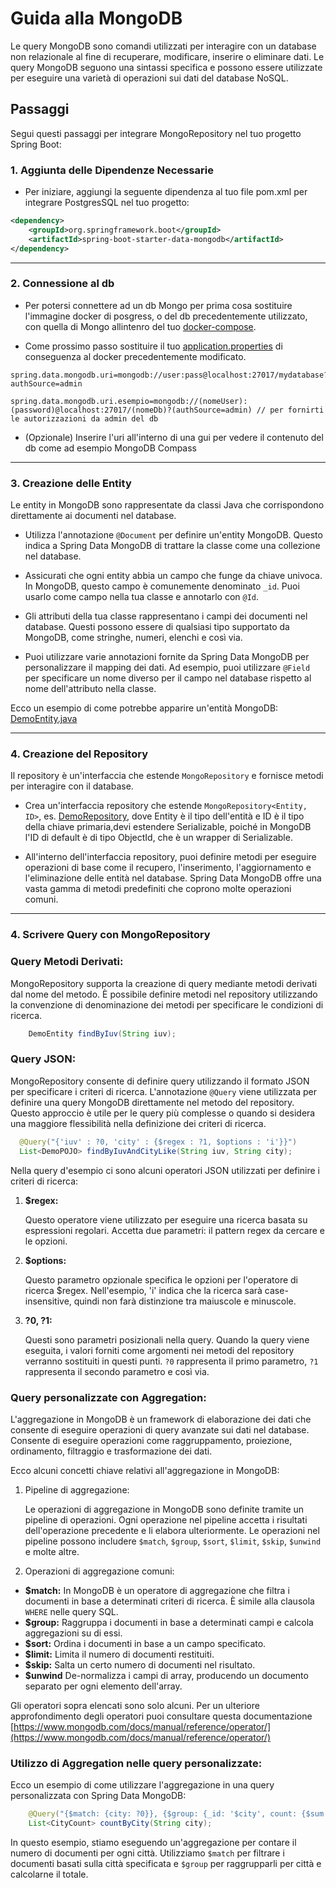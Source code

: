 # Guida alla MongoDB
Le query MongoDB sono comandi utilizzati per interagire con un database non relazionale al fine di recuperare, modificare, inserire o eliminare dati. Le query MongoDB seguono una sintassi specifica e possono essere utilizzate per eseguire una varietà di operazioni sui dati del database NoSQL.

## Passaggi
Segui questi passaggi per integrare MongoRepository nel tuo progetto Spring Boot:

### 1. Aggiunta delle Dipendenze Necessarie

- Per iniziare, aggiungi la seguente dipendenza al tuo file pom.xml per integrare PostgresSQL nel tuo progetto:

```xml
<dependency>
    <groupId>org.springframework.boot</groupId>
    <artifactId>spring-boot-starter-data-mongodb</artifactId>
</dependency>
```
***

### 2. Connessione al db

- Per potersi connettere ad un db Mongo per prima cosa sostituire l'immagine docker di posgress, o del db precedentemente utilizzato, con quella di Mongo allintenro del tuo [docker-compose](..%2F..%2Fdocker-compose.yaml).

 - Come prossimo  passo sostituire il tuo [application.properties](..%2F..%2Fsrc%2Fmain%2Fresources%2Fapplication.properties) di conseguenza al docker precedentemente modificato.
```properties
spring.data.mongodb.uri=mongodb://user:pass@localhost:27017/mydatabase?authSource=admin

spring.data.mongodb.uri.esempio=mongodb://(nomeUser):(password)@localhost:27017/(nomeDb)?(authSource=admin) // per fornirti le autorizzazioni da admin del db
```
- (Opzionale) Inserire l'uri all'interno di una gui per vedere il contenuto del db come ad esempio MongoDB Compass 
***

### 3. Creazione delle Entity

Le entity in MongoDB sono rappresentate da classi Java che corrispondono direttamente ai documenti nel database.

- Utilizza l'annotazione `@Document` per definire un'entity MongoDB. Questo indica a Spring Data MongoDB di trattare la classe come una collezione nel database.


- Assicurati che ogni entity abbia un campo che funge da chiave univoca. In MongoDB, questo campo è comunemente denominato `_id`. Puoi usarlo come campo nella tua classe e annotarlo con `@Id`.


- Gli attributi della tua classe rappresentano i campi dei documenti nel database. Questi possono essere di qualsiasi tipo supportato da MongoDB, come stringhe, numeri, elenchi e così via.

- Puoi utilizzare varie annotazioni fornite da Spring Data MongoDB per personalizzare il mapping dei dati. Ad esempio, puoi utilizzare `@Field` per specificare un nome diverso per il campo nel database rispetto al nome dell'attributo nella classe.

Ecco un esempio di come potrebbe apparire un'entità MongoDB: [DemoEntity.java](..%2F..%2Fsrc%2Fmain%2Fjava%2Fit%2Fkrisopea%2Fspringcors%2Frepository%2Fmodel%2FDemoEntity.java)
***

### 4. Creazione del Repository

Il repository è un'interfaccia che estende `MongoRepository` e fornisce metodi per interagire con il database.

- Crea un'interfaccia repository che estende `MongoRepository<Entity, ID>`, es. [DemoRepository](..%2F..%2Fsrc%2Fmain%2Fjava%2Fit%2Fkrisopea%2Fspringcors%2Frepository%2FDemoRepository.java), dove Entity è il tipo dell'entità e ID è il tipo della chiave primaria,devi estendere Serializable, poiché in MongoDB l'ID di default è di tipo ObjectId, che è un wrapper di Serializable.


- All'interno dell'interfaccia repository, puoi definire metodi per eseguire operazioni di base come il recupero, l'inserimento, l'aggiornamento e l'eliminazione delle entità nel database. Spring Data MongoDB offre una vasta gamma di metodi predefiniti che coprono molte operazioni comuni.
***

### 4. Scrivere Query con MongoRepository

### Query Metodi Derivati:

MongoRepository supporta la creazione di query mediante metodi derivati dal nome del metodo. È possibile definire metodi nel repository utilizzando la convenzione di denominazione dei metodi per specificare le condizioni di ricerca.

```java
    DemoEntity findByIuv(String iuv);
```

### Query JSON:
MongoRepository consente di definire query utilizzando il formato JSON per specificare i criteri di ricerca. L'annotazione `@Query` viene utilizzata per definire una query MongoDB direttamente nel metodo del repository. Questo approccio è utile per le query più complesse o quando si desidera una maggiore flessibilità nella definizione dei criteri di ricerca.

```java
  @Query("{'iuv' : ?0, 'city' : {$regex : ?1, $options : 'i'}}")
  List<DemoPOJO> findByIuvAndCityLike(String iuv, String city);

```
Nella query d'esempio ci sono alcuni operatori JSON utilizzati per definire i criteri di ricerca:

1. **$regex:**

   Questo operatore viene utilizzato per eseguire una ricerca basata su espressioni regolari. Accetta due parametri: il pattern regex da cercare e le opzioni.

2. **$options:**

   Questo parametro opzionale specifica le opzioni per l'operatore di ricerca $regex. Nell'esempio, 'i' indica che la ricerca sarà case-insensitive, quindi non farà distinzione tra maiuscole e minuscole.

3. **?0, ?1:**

   Questi sono parametri posizionali nella query. Quando la query viene eseguita, i valori forniti come argomenti nei metodi del repository verranno sostituiti in questi punti. `?0` rappresenta il primo parametro, `?1` rappresenta il secondo parametro e così via.

### Query personalizzate con Aggregation:

  L'aggregazione in MongoDB è un framework di elaborazione dei dati che consente di eseguire operazioni di query avanzate sui dati nel database. Consente di eseguire operazioni come raggruppamento, proiezione, ordinamento, filtraggio e trasformazione dei dati.


  Ecco alcuni concetti chiave relativi all'aggregazione in MongoDB:

1. Pipeline di aggregazione: 

    Le operazioni di aggregazione in MongoDB sono definite tramite un pipeline di operazioni. Ogni operazione nel pipeline accetta i risultati dell'operazione precedente e li elabora ulteriormente. Le operazioni nel pipeline possono includere `$match`, `$group`, `$sort`, `$limit`, `$skip`, `$unwind` e molte altre.

2. Operazioni di aggregazione comuni:
- **$match:** In MongoDB è un operatore di aggregazione che filtra i documenti in base a determinati criteri di ricerca. È simile alla clausola `WHERE` nelle query SQL.
- **$group:** Raggruppa i documenti in base a determinati campi e calcola aggregazioni su di essi.
- **$sort:** Ordina i documenti in base a un campo specificato.
- **$limit:** Limita il numero di documenti restituiti.
- **$skip:** Salta un certo numero di documenti nel risultato.
- **$unwind** De-normalizza i campi di array, producendo un documento separato per ogni elemento dell'array.


Gli operatori sopra elencati sono solo alcuni. Per un ulteriore approfondimento degli operatori puoi consultare questa documentazione [https://www.mongodb.com/docs/manual/reference/operator/](https://www.mongodb.com/docs/manual/reference/operator/)

### Utilizzo di Aggregation nelle query personalizzate:

Ecco un esempio di come utilizzare l'aggregazione in una query personalizzata con Spring Data MongoDB:

```java
    @Query("{$match: {city: ?0}}, {$group: {_id: '$city', count: {$sum: 1}}")
    List<CityCount> countByCity(String city);
```
In questo esempio, stiamo eseguendo un'aggregazione per contare il numero di documenti per ogni città. Utilizziamo `$match` per filtrare i documenti basati sulla città specificata e `$group` per raggrupparli per città e calcolarne il totale.
